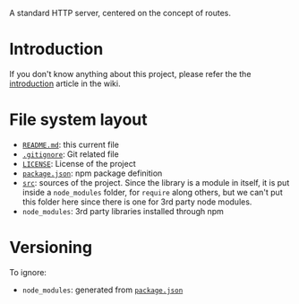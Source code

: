 A standard HTTP server, centered on the concept of routes.

# Introduction

If you don't know anything about this project, please refer the the [introduction](https://github.com/ymeine/http-server/wiki/Introduction) article in the wiki.

# File system layout

* [`README.md`](./README.md): this current file
* [`.gitignore`](./.gitignore): Git related file
* [`LICENSE`](./LICENSE): License of the project
* [`package.json`](./package.json): npm package definition
* [`src`](./): sources of the project. Since the library is a module in itself, it is put inside a `node_modules` folder, for `require` along others, but we can't put this folder here since there is one for 3rd party node modules.
* `node_modules`: 3rd party libraries installed through npm

# Versioning

To ignore:

* `node_modules`: generated from [`package.json`](./package.json)
